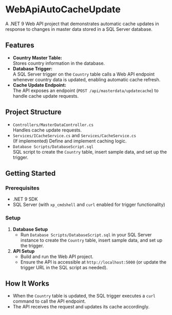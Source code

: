 # WebApiAutoCacheUpdate

A .NET 9 Web API project that demonstrates automatic cache updates in response to changes in master data stored in a SQL Server database.

## Features

- **Country Master Table:**  
  Stores country information in the database.
- **Database Trigger:**  
  A SQL Server trigger on the `Country` table calls a Web API endpoint whenever country data is updated, enabling automatic cache refresh.
- **Cache Update Endpoint:**  
  The API exposes an endpoint (`POST /api/masterdata/updatecache`) to handle cache update requests.

## Project Structure

- `Controllers/MasterDataController.cs`  
  Handles cache update requests.
- `Services/ICacheService.cs` and `Services/CacheService.cs`  
  (If implemented) Define and implement caching logic.
- `Database Scripts/DatabaseScript.sql`  
  SQL script to create the `Country` table, insert sample data, and set up the trigger.

## Getting Started

### Prerequisites

- .NET 9 SDK
- SQL Server (with `xp_cmdshell` and `curl` enabled for trigger functionality)

### Setup

1. **Database Setup**
   - Run `Database Scripts/DatabaseScript.sql` in your SQL Server instance to create the `Country` table, insert sample data, and set up the trigger.
2. **API Setup**
   - Build and run the Web API project.
   - Ensure the API is accessible at `http://localhost:5000` (or update the trigger URL in the SQL script as needed).

## How It Works

- When the `Country` table is updated, the SQL trigger executes a `curl` command to call the API endpoint.
- The API receives the request and updates its cache accordingly.
